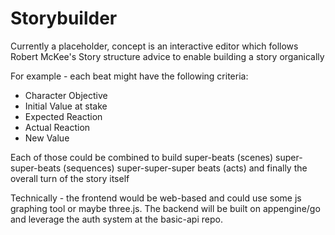 # Storybuilder

Currently a placeholder, concept is an interactive editor which follows Robert McKee's Story structure advice to enable building a story organically

For example - each beat might have the following criteria:

* Character Objective
* Initial Value at stake
* Expected Reaction
* Actual Reaction
* New Value

Each of those could be combined to build super-beats (scenes) super-super-beats (sequences) super-super-super beats (acts) and finally the overall turn of the story itself

Technically - the frontend would be web-based and could use some js graphing tool or maybe three.js. The backend will be built on appengine/go and leverage the auth system at the basic-api repo.
